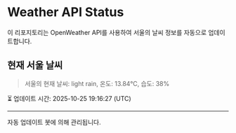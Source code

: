 
# Weather API Status

이 리포지토리는 OpenWeather API를 사용하여 서울의 날씨 정보를 자동으로 업데이트합니다.

## 현재 서울 날씨
> 서울의 현재 날씨: light rain, 온도: 13.84°C, 습도: 38%

⏳ 업데이트 시간: 2025-10-25 19:16:27 (UTC)

---
자동 업데이트 봇에 의해 관리됩니다.

